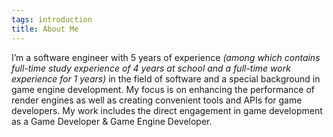 ```yaml
---
tags: introduction
title: About Me
---
```


I’m a software engineer with 5 years of experience _(among which contains full-time study experience of 4 years at school and a full-time work experience for 1 years)_ in the field of software and a special background in game engine development. My focus is on enhancing the performance of render engines as well as creating convenient tools and APIs for game developers. My work includes the direct engagement in game development as a Game Developer & Game Engine Developer.
